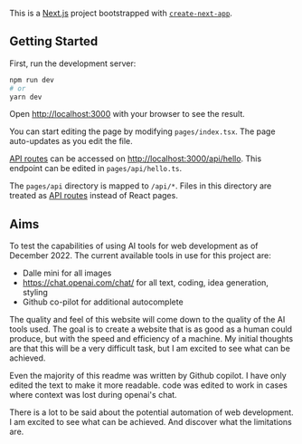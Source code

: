 This is a [Next.js](https://nextjs.org/) project bootstrapped with [`create-next-app`](https://github.com/vercel/next.js/tree/canary/packages/create-next-app).

## Getting Started

First, run the development server:

```bash
npm run dev
# or
yarn dev
```

Open [http://localhost:3000](http://localhost:3000) with your browser to see the result.

You can start editing the page by modifying `pages/index.tsx`. The page auto-updates as you edit the file.

[API routes](https://nextjs.org/docs/api-routes/introduction) can be accessed on [http://localhost:3000/api/hello](http://localhost:3000/api/hello). This endpoint can be edited in `pages/api/hello.ts`.

The `pages/api` directory is mapped to `/api/*`. Files in this directory are treated as [API routes](https://nextjs.org/docs/api-routes/introduction) instead of React pages.

## Aims
To test the capabilities of using AI tools for web development as of December 2022. The current available tools in use for this project are:

- Dalle mini for all images
- https://chat.openai.com/chat/ for all text, coding, idea generation, styling
- Github co-pilot for additional autocomplete

The quality and feel of this website will come down to the quality of the AI tools used. The goal is to create a website that is as good as a human could produce, but with the speed and efficiency of a machine. My initial thoughts are that this will be a very difficult task, but I am excited to see what can be achieved.

Even the majority of this readme was written by Github copilot. I have only edited the text to make it more readable. code was edited to work in cases where context was lost during openai's chat.

There is a lot to be said about the potential automation of web development. I am excited to see what can be achieved. And discover what the limitations are.

